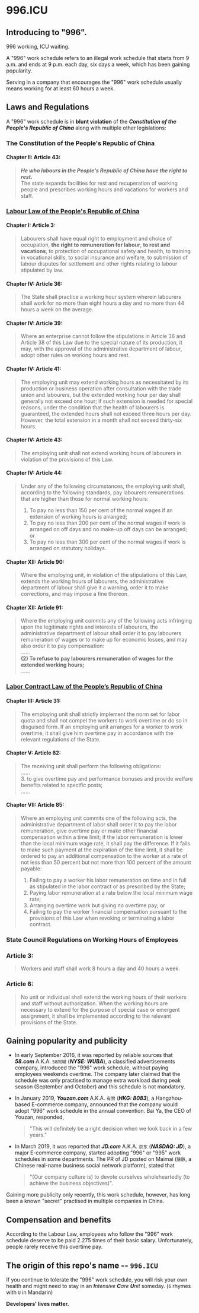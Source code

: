 996.ICU
===

## Introducing to "996".
996 working, ICU waiting.

A "996" work schedule refers to an illegal work schedule that starts from 9 a.m. and ends at 9 p.m. each day, six days a week, which has been gaining popularity.

Serving in a company that encourages the "996" work schedule usually means working for at least 60 hours a week.

## Laws and Regulations

A "996" work schedule is in **blunt violation** of the _**Constitution of the People's Republic of China**_ along with multiple other legislations:

### The Constitution of the People's Republic of China

#### Chapter II: Article 43:
> _**He who labours in the People's Republic of China have the right to rest.**_  
> The state expands facilities for rest and recuperation of working people and prescribes working hours and vacations for workers and staff.

### [Labour Law of the People's Republic of China](http://english.gov.cn/archive/laws_regulations/2014/08/23/content_281474983042473.htm)

#### Chapter I: Article 3:
> Labourers shall have equal right to employment and choice of occupation, **the right to remuneration for labour**, **to rest and vacations**, to protection of occupational safety and health, to training in vocational skills, to social insurance and welfare, to submission of labour disputes for settlement and other rights relating to labour stipulated by law.

#### Chapter IV: Article 36:
> The State shall practice a working hour system wherein labourers shall work for no more than eight hours a day and no more than 44 hours a week on the average.  

#### Chapter IV: Article 39:
> Where an enterprise cannot follow the stipulations in Article 36 and Article 38 of this Law due to the special nature of its production, it may, with the approval of the administrative department of labour, adopt other rules on working hours and rest.  

#### Chapter IV: Article 41:
> The employing unit may extend working hours as necessitated by its production or business operation after consultation with the trade union and labourers, but the extended working hour per day shall generally not exceed one hour; if such extension is needed for special reasons, under the condition that the health of labourers is guaranteed, the extended hours shall not exceed three hours per day. However, the total extension in a month shall not exceed thirty-six hours.  

#### Chapter IV: Article 43:
> The employing unit shall not extend working hours of labourers in violation of the provisions of this Law.

#### Chapter IV: Article 44:
> Under any of the following circumstances, the employing unit shall, according to the following standards, pay labourers remunerations that are higher than those for normal working hours:  
> 1. To pay no less than 150 per cent of the normal wages if an extension of working hours is arranged;  
> 2. To pay no less than 200 per cent of the normal wages if work is arranged on off days and no make-up off days can be arranged; or  
> 3. To pay no less than 300 per cent of the normal wages if work is arranged on statutory holidays.

#### Chapter XII: Article 90:
> Where the employing unit, in violation of the stipulations of this Law, extends the working hours of labourers, the administrative department of labour shall give it a warning, order it to make corrections, and may impose a fine thereon.  

#### Chapter XII: Article 91:
> Where the employing unit commits any of the following acts infringing upon the legitimate rights and interests of labourers, the administrative department of labour shall order it to pay labourers remuneration of wages or to make up for economic losses, and may also order it to pay compensation:  
> ......  
> __(2) To refuse to pay labourers remuneration of wages for the extended working hours;__  
> ......

### [Labor Contract Law of the People’s Republic of China](http://english.gov.cn/archive/laws_regulations/2014/08/23/content_281474983042501.htm)

#### Chapter III: Article 31:
> The employing unit shall strictly implement the norm set for labor quota and shall not compel the workers to work overtime or do so in disguised form. If an employing unit arranges for a worker to work overtime, it shall give him overtime pay in accordance with the relevant regulations of the State.

#### Chapter V: Article 62:
> The receiving unit shall perform the following obligations:  
> ......  
> 3. to give overtime pay and performance bonuses and provide welfare benefits related to specific posts;  
> ......  

#### Chapter VII: Article 85:
> Where an employing unit commits one of the following acts, the administrative department of labor shall order it to pay the labor remuneration, give overtime pay or make other financial compensation within a time limit; if the labor remuneration is lower than the local minimum wage rate, it shall pay the difference. If it fails to make such payment at the expiration of the time limit, it shall be ordered to pay an additional compensation to the worker at a rate of not less than 50 percent but not more than 100 percent of the amount payable:  
> 1. Failing to pay a worker his labor remuneration on time and in full as stipulated in the labor contract or as prescribed by the State;  
> 2. Paying labor remuneration at a rate below the local minimum wage rate;  
> 3. Arranging overtime work but giving no overtime pay; or  
> 4. Failing to pay the worker financial compensation pursuant to the provisions of this Law when revoking or terminating a labor contract.

### State Council Regulations on Working Hours of Employees

### Article 3:
> Workers and staff shall work 8 hours a day and 40 hours a week.

### Article 6:
> No unit or individual shall extend the working hours of their workers and staff without authorization. When the working hours are necessary to extend for the purpose of special case or emergent assignment, it shall be implemented according to the relevant provisions of the State.

## Gaining popularity and publicity

- In early September 2016, it was reported by reliable sources that __*58.com*__  A.K.A. `58同城` (__*NYSE: WUBA*__), a classified advertisements company, introduced the "996" work schedule, without paying employees weekends overtime. The company later claimed that the schedule was only practised to manage extra workload during peak season (September and October) and this schedule is not mandatory.

- In January 2019, __*Youzan.com*__ A.K.A. `有赞` (__*HKG: 8083*__), a Hangzhou-based E-commerce company, announced that the company would adopt "996" work schedule in the annual convention. Bai Ya, the CEO of Youzan, responded,

  > "This will definitely be a right decision when we look back in a few years."

- In March 2019, it was reported that __*JD.com*__  A.K.A. `京东` (__*NASDAQ: JD*__), a major E-commerce company, started adopting "996" or "995" work schedules in some departments. The PR of JD posted on Maimai (`脉脉`, a Chinese real-name business social network platform), stated that 

  > "(Our company culture is) to devote ourselves wholeheartedly (to achieve the business objectives)".

Gaining more publicity only recently, this work schedule, however, has long been a known "secret" practised in multiple companies in China.
## Compensation and benefits

According to the Labour Law, employees who follow the "996" work schedule deserve to be paid 2.275 times of their basic salary. Unfortunately, people rarely receive this overtime pay.

## The origin of this repo's name -- `996.ICU`

If you continue to tolerate the "996" work schedule, you will risk your own health and might need to stay in an _**I**ntensive **C**are **U**nit_ someday. (`6` rhymes with `U` in Mandarin)

__Developers' lives matter.__
